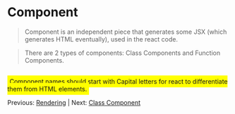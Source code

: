 # Component

> Component is an independent piece that generates some JSX (which generates HTML eventually), used in the react code.

> There are 2 types of components: Class Components and Function Components.

<br/>
<span style="background-color: #FFFF00; padding:5px;">
Component names should start with Capital letters for react to differentiate them from HTML elements.
</span>

Previous: [Rendering](rendering.md) | Next: [Class Component](classComponent.md)
